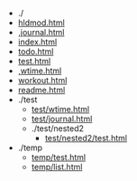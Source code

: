 * ./
* [hldmod.html](https://ychnh.github.io/html/hldmod.html)
* [,journal.html](https://ychnh.github.io/html/,journal.html)
* [index.html](https://ychnh.github.io/html/index.html)
* [todo.html](https://ychnh.github.io/html/todo.html)
* [test.html](https://ychnh.github.io/html/test.html)
* [,wtime.html](https://ychnh.github.io/html/,wtime.html)
* [workout.html](https://ychnh.github.io/html/workout.html)
* [readme.html](https://ychnh.github.io/html/readme.html)
* ./test
  * [test/wtime.html](https://ychnh.github.io/html/test/wtime.html)
  * [test/journal.html](https://ychnh.github.io/html/test/journal.html)
  * ./test/nested2
    * [test/nested2/test.html](https://ychnh.github.io/html/test/nested2/test.html)
* ./temp
  * [temp/test.html](https://ychnh.github.io/html/temp/test.html)
  * [temp/list.html](https://ychnh.github.io/html/temp/list.html)
